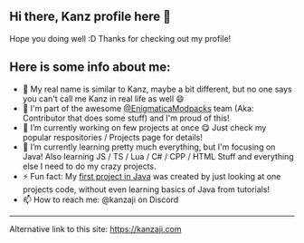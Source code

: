 ## Hi there, Kanz profile here 👋

Hope you doing well :D Thanks for checking out my profile!

Here is some info about me:
---
- 👀 My real name is similar to Kanz, maybe a bit different, but no one says you can't call me Kanz in real life as well 😄
- 🎉 I'm part of the awesome [@EnigmaticaModpacks](https://github.com/EnigmaticaModpacks) team (Aka: Contributor that does some stuff) and I'm proud of this!
- 🔭 I’m currently working on few projects at once 😋 Just check my popular respositories / Projects page for details!
- 🌱 I’m currently learning pretty much everything, but I'm focusing on Java! Also learning JS / TS / Lua / C# / CPP / HTML Stuff and everything else I need to do my crazy projects. 
- ⚡ Fun fact: My [first project in Java](https://github.com/Kanzaji/Cat-Downloader-Legacy) was created by just looking at one projects code, without even learning basics of Java from tutorials!
- 📫 How to reach me: @kanzaji on Discord
---

Alternative link to this site: https://kanzaji.com
<!--
**Kanzaji/Kanzaji** is a ✨ _special_ ✨ repository because its `README.md` (this file) appears on your GitHub profile.

Here are some ideas to get you started:

- 🔭 I’m currently working on ...
- 🌱 I’m currently learning ...
- 👯 I’m looking to collaborate on ...
- 🤔 I’m looking for help with ...
- 💬 Ask me about ...
- 📫 How to reach me: ...
- 😄 Pronouns: ...
- ⚡ Fun fact: ...
-->
